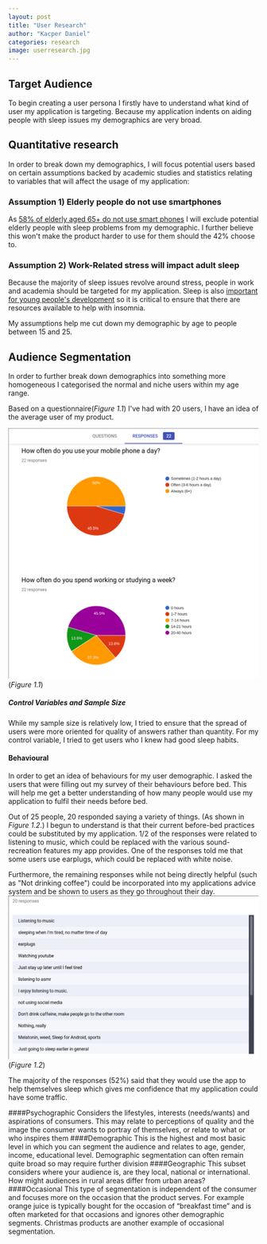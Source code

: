 ```yaml
---
layout: post
title: "User Research"
author: "Kacper Daniel"
categories: research
image: userresearch.jpg
---
```


## Target Audience

To begin creating a user persona I firstly have to understand what kind of user my application is targeting. Because my application indents on aiding people with sleep issues my demographics are very broad.

## Quantitative research
In order to break down my demographics, I will focus potential users based on certain assumptions backed by academic studies and statistics relating to variables that will affect the usage of my application:


### Assumption 1) Elderly people do not use smartphones
As [58% of elderly aged 65+ do not use smart phones](https://www.pewinternet.org/2017/05/17/technology-use-among-seniors/) I will exclude potential elderly people with sleep problems from my demographic. I further believe this won't make the product harder to use for them should the 42% choose to.

### Assumption 2) Work-Related stress will impact adult sleep
Because the majority of sleep issues revolve around stress, people in work and academia should be targeted for my application. Sleep is also [important for young people's development](https://www.sleepfoundation.org/articles/teens-and-sleep) so it is critical to ensure that there are resources available to help with insomnia.

My assumptions help me cut down my demographic by age to people between 15 and 25.

## Audience Segmentation
In order to further break down demographics into something more homogeneous I categorised the normal and niche users within my age range.

Based on a questionnaire(_Figure 1.1_) I've had with 20 users, I have an idea of the average user of my product.

![Questionnaire](/assets/img/questionnaire.png)
(_Figure 1.1_)
##### Control Variables and Sample Size
While my sample size is relatively low, I tried to ensure that the spread of users were more oriented for quality of answers rather than quantity. For my control variable, I tried to get users who I knew had good sleep habits.

#### Behavioural
In order to get an idea of behaviours for my user demographic. I asked the users that were filling out my survey of their behaviours before bed. This will help me get a better understanding of how many people would use my application to fulfil their needs before bed.

Out of 25 people, 20 responded saying a variety of things. (As shown in _Figure 1.2_.) I begun to understand is that their current before-bed practices could be substituted by my application. 1/2 of the responses were related to listening to music, which could be replaced with the various sound-recreation features my app provides. One of the responses told me that some users use earplugs, which could be replaced with white noise.

Furthermore, the remaining responses while not being directly helpful (such as "Not drinking coffee") could be incorporated into my applications advice system and be shown to users as they go throughout their day.
![Currently doing for sleep](/assets/img/questionnairesleep.png) (_Figure 1.2_)

The majority of the responses (52%) said that they would use the app to help themselves sleep which gives me confidence that my application could have some traffic.
    
####Psychographic
    Considers the lifestyles, interests (needs/wants) and aspirations of consumers. This may relate to perceptions of quality and the image the consumer wants to portray of themselves, or relate to what or who inspires them
####Demographic
    This is the highest and most basic level in which you can segment the audience and relates to age, gender, income, educational level. Demographic segmentation can often remain quite broad so may require further division
####Geographic
    This subset considers where your audience is, are they local, national or international. How might audiences in rural areas differ from urban areas?
####Occasional
    This type of segmentation is independent of the consumer and focuses more on the occasion that the product serves. For example orange juice is typically bought for the occasion of “breakfast time” and is often marketed for that occasions and ignores other demographic segments.  Christmas products are another example of occasional segmentation. 
